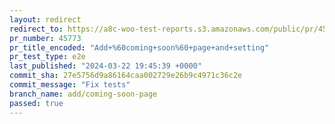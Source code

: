 ```yaml
---
layout: redirect
redirect_to: https://a8c-woo-test-reports.s3.amazonaws.com/public/pr/45773/e2e/index.html
pr_number: 45773
pr_title_encoded: "Add+%60coming+soon%60+page+and+setting"
pr_test_type: e2e
last_published: "2024-03-22 19:45:39 +0000"
commit_sha: 27e5756d9a86164caa002729e26b9c4971c36c2e
commit_message: "Fix tests"
branch_name: add/coming-soon-page
passed: true
---
```

